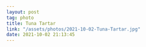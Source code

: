 ```yaml
---
layout: post
tag: photo
title: Tuna Tartar
link: "/assets/photos/2021-10-02-Tuna-Tartar.jpg"
date: 2021-10-02 21:13:45
---
```

